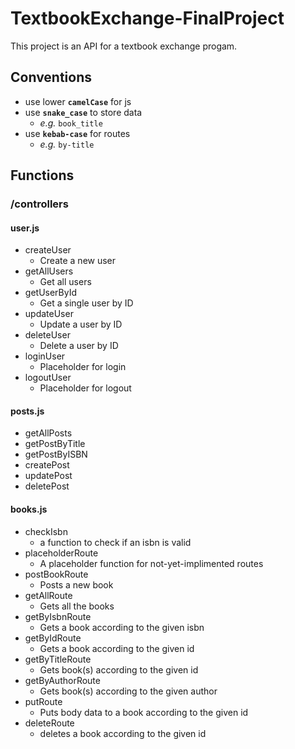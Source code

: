 # TextbookExchange-FinalProject

This project is an API for a textbook exchange progam.

## Conventions

- use lower **`camelCase`** for js
- use **`snake_case`** to store data
  - _e.g._ `book_title`
- use **`kebab-case`** for routes
  - _e.g._ `by-title`

## Functions

### /controllers

#### user.js

- createUser
  - Create a new user
- getAllUsers
  - Get all users
- getUserById
  - Get a single user by ID
- updateUser
  - Update a user by ID
- deleteUser
  - Delete a user by ID
- loginUser
  - Placeholder for login
- logoutUser
  - Placeholder for logout

#### posts.js

- getAllPosts
- getPostByTitle
- getPostByISBN
- createPost
- updatePost
- deletePost

#### books.js

- checkIsbn
  - a function to check if an isbn is valid
- placeholderRoute
  - A placeholder function for not-yet-implimented routes
- postBookRoute
  - Posts a new book
- getAllRoute
  - Gets all the books
- getByIsbnRoute
  - Gets a book according to the given isbn
- getByIdRoute
  - Gets a book according to the given id
- getByTitleRoute
  - Gets book(s) according to the given id
- getByAuthorRoute
  - Gets book(s) according to the given author
- putRoute
  - Puts body data to a book according to the given id
- deleteRoute
  - deletes a book according to the given id
